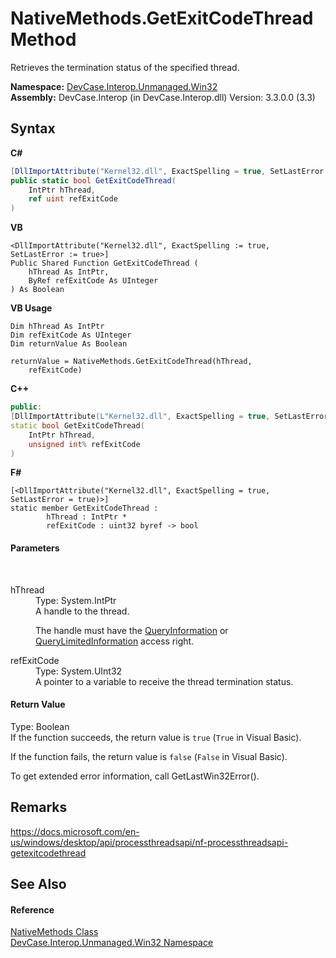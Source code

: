 # NativeMethods.GetExitCodeThread Method 
 

Retrieves the termination status of the specified thread.

**Namespace:**&nbsp;<a href="N_DevCase_Interop_Unmanaged_Win32">DevCase.Interop.Unmanaged.Win32</a><br />**Assembly:**&nbsp;DevCase.Interop (in DevCase.Interop.dll) Version: 3.3.0.0 (3.3)

## Syntax

**C#**<br />
``` C#
[DllImportAttribute("Kernel32.dll", ExactSpelling = true, SetLastError = true)]
public static bool GetExitCodeThread(
	IntPtr hThread,
	ref uint refExitCode
)
```

**VB**<br />
``` VB
<DllImportAttribute("Kernel32.dll", ExactSpelling := true, SetLastError := true>]
Public Shared Function GetExitCodeThread ( 
	hThread As IntPtr,
	ByRef refExitCode As UInteger
) As Boolean
```

**VB Usage**<br />
``` VB Usage
Dim hThread As IntPtr
Dim refExitCode As UInteger
Dim returnValue As Boolean

returnValue = NativeMethods.GetExitCodeThread(hThread, 
	refExitCode)
```

**C++**<br />
``` C++
public:
[DllImportAttribute(L"Kernel32.dll", ExactSpelling = true, SetLastError = true)]
static bool GetExitCodeThread(
	IntPtr hThread, 
	unsigned int% refExitCode
)
```

**F#**<br />
``` F#
[<DllImportAttribute("Kernel32.dll", ExactSpelling = true, SetLastError = true)>]
static member GetExitCodeThread : 
        hThread : IntPtr * 
        refExitCode : uint32 byref -> bool 

```


#### Parameters
&nbsp;<dl><dt>hThread</dt><dd>Type: System.IntPtr<br />A handle to the thread. 

 The handle must have the <a href="T_DevCase_Interop_Unmanaged_Win32_Enums_ProcessAccessRights">QueryInformation</a> or <a href="T_DevCase_Interop_Unmanaged_Win32_Enums_ProcessAccessRights">QueryLimitedInformation</a> access right.</dd><dt>refExitCode</dt><dd>Type: System.UInt32<br />A pointer to a variable to receive the thread termination status.</dd></dl>

#### Return Value
Type: Boolean<br />If the function succeeds, the return value is `true` (`True` in Visual Basic). 

 If the function fails, the return value is `false` (`False` in Visual Basic). 

 To get extended error information, call GetLastWin32Error().

## Remarks
<a href="https://docs.microsoft.com/en-us/windows/desktop/api/processthreadsapi/nf-processthreadsapi-getexitcodethread" target="_blank">https://docs.microsoft.com/en-us/windows/desktop/api/processthreadsapi/nf-processthreadsapi-getexitcodethread</a>

## See Also


#### Reference
<a href="T_DevCase_Interop_Unmanaged_Win32_NativeMethods">NativeMethods Class</a><br /><a href="N_DevCase_Interop_Unmanaged_Win32">DevCase.Interop.Unmanaged.Win32 Namespace</a><br />
